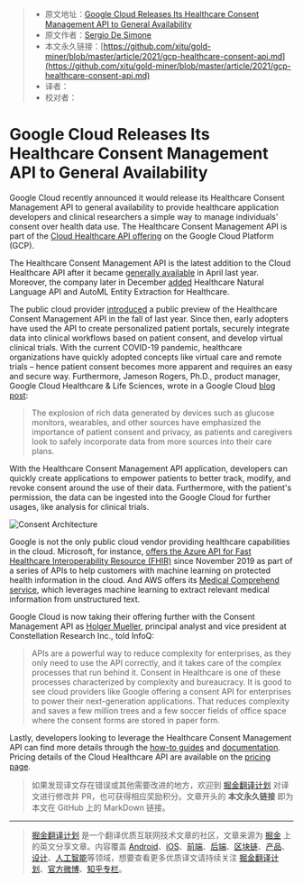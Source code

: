 > * 原文地址：[Google Cloud Releases Its Healthcare Consent Management API to General Availability](https://www.infoq.com/news/2021/03/sigstore-crypto-supply-chain/)
> * 原文作者：[Sergio De Simone](https://www.infoq.com/profile/Sergio-De-Simone/)
> * 本文永久链接：[https://github.com/xitu/gold-miner/blob/master/article/2021/gcp-healthcare-consent-api.md](https://github.com/xitu/gold-miner/blob/master/article/2021/gcp-healthcare-consent-api.md)
> * 译者：
> * 校对者：

# Google Cloud Releases Its Healthcare Consent Management API to General Availability

Google Cloud recently announced it would release its Healthcare Consent Management API to general availability to provide healthcare application developers and clinical researchers a simple way to manage individuals' consent over health data use. The Healthcare Consent Management API is part of the [Cloud Healthcare API offering](https://cloud.google.com/healthcare) on the Google Cloud Platform (GCP).

The Healthcare Consent Management API is the latest addition to the Cloud Healthcare API after it became [generally available](https://www.infoq.com/news/2020/04/google-healthcare-api-ga/) in April last year. Moreover, the company later in December [added](https://www.infoq.com/news/2020/12/google-healthcare-ai-ml/) Healthcare Natural Language API and AutoML Entity Extraction for Healthcare.

The public cloud provider [introduced](https://cloud.google.com/blog/topics/healthcare-life-sciences/googles-healthcare-consent-management-api-protects-user-data) a public preview of the Healthcare Consent Management API in the fall of last year. Since then, early adopters have used the API to create personalized patient portals, securely integrate data into clinical workflows based on patient consent, and develop virtual clinical trials. With the current COVID-19 pandemic, healthcare organizations have quickly adopted concepts like virtual care and remote trials – hence patient consent becomes more apparent and requires an easy and secure way. Furthermore, Jameson Rogers, Ph.D., product manager, Google Cloud Healthcare & Life Sciences, wrote in a Google Cloud [blog post](https://cloud.google.com/blog/topics/healthcare-life-sciences/google-cloud-healthcare-consent-management-api-generally-available):

> The explosion of rich data generated by devices such as glucose monitors, wearables, and other sources have emphasized the importance of patient consent and privacy, as patients and caregivers look to safely incorporate data from more sources into their care plans.

With the Healthcare Consent Management API application, developers can quickly create applications to empower patients to better track, modify, and revoke consent around the use of their data. Furthermore, with the patient's permission, the data can be ingested into the Google Cloud for further usages, like analysis for clinical trials.

![Consent Architecture](https://cloud.google.com/healthcare/images/consent_architecture.svg)

Google is not the only public cloud vendor providing healthcare capabilities in the cloud. Microsoft, for instance, [offers the Azure API for Fast Healthcare Interoperability Resource (FHIR)](https://www.infoq.com/news/2019/11/azure-api-fhir-ga/) since November 2019 as part of a series of APIs to help customers with machine learning on protected health information in the cloud. And AWS offers its [Medical Comprehend service](https://aws.amazon.com/comprehend/medical/), which leverages machine learning to extract relevant medical information from unstructured text.

Google Cloud is now taking their offering further with the Consent Management API as [Holger Mueller](https://twitter.com/holgermu), principal analyst and vice president at Constellation Research Inc., told InfoQ:

> APIs are a powerful way to reduce complexity for enterprises, as they only need to use the API correctly, and it takes care of the complex processes that run behind it. Consent in Healthcare is one of these processes characterized by complexity and bureaucracy. It is good to see cloud providers like Google offering a consent API for enterprises to power their next-generation applications. That reduces complexity and saves a few million trees and a few soccer fields of office space where the consent forms are stored in paper form.

Lastly, developers looking to leverage the Healthcare Consent Management API can find more details through the [how-to guides](https://cloud.google.com/healthcare/docs/how-tos/consent) and [documentation](https://cloud.google.com/healthcare/docs/concepts/consent). Pricing details of the Cloud Healthcare API are available on the [pricing page](https://cloud.google.com/healthcare/pricing).

> 如果发现译文存在错误或其他需要改进的地方，欢迎到 [掘金翻译计划](https://github.com/xitu/gold-miner) 对译文进行修改并 PR，也可获得相应奖励积分。文章开头的 **本文永久链接** 即为本文在 GitHub 上的 MarkDown 链接。

---

> [掘金翻译计划](https://github.com/xitu/gold-miner) 是一个翻译优质互联网技术文章的社区，文章来源为 [掘金](https://juejin.im) 上的英文分享文章。内容覆盖 [Android](https://github.com/xitu/gold-miner#android)、[iOS](https://github.com/xitu/gold-miner#ios)、[前端](https://github.com/xitu/gold-miner#前端)、[后端](https://github.com/xitu/gold-miner#后端)、[区块链](https://github.com/xitu/gold-miner#区块链)、[产品](https://github.com/xitu/gold-miner#产品)、[设计](https://github.com/xitu/gold-miner#设计)、[人工智能](https://github.com/xitu/gold-miner#人工智能)等领域，想要查看更多优质译文请持续关注 [掘金翻译计划](https://github.com/xitu/gold-miner)、[官方微博](http://weibo.com/juejinfanyi)、[知乎专栏](https://zhuanlan.zhihu.com/juejinfanyi)。
